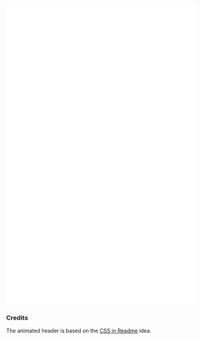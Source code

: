 <div align="center">
	<a href="https://tibor.szasz.hu">
		<img src="header.svg" width="800" height="800">
	</a>
</div>

### Credits

The animated header is based on the [CSS in Readme](https://github.com/sindresorhus/css-in-readme-like-wat) idea.
